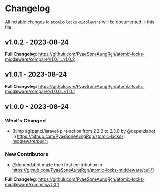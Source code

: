 # Changelog

All notable changes to `atomic-locks-middleware` will be documented in this file.

## v1.0.2 - 2023-08-24

**Full Changelog**: https://github.com/PyaeSoneAungRgn/atomic-locks-middleware/compare/v1.0.1...v1.0.2

## v1.0.1 - 2023-08-24

**Full Changelog**: https://github.com/PyaeSoneAungRgn/atomic-locks-middleware/compare/v1.0.0...v1.0.1

## v1.0.0 - 2023-08-24

### What's Changed

- Bump aglipanci/laravel-pint-action from 2.2.0 to 2.3.0 by @dependabot in https://github.com/PyaeSoneAungRgn/atomic-locks-middleware/pull/1

### New Contributors

- @dependabot made their first contribution in https://github.com/PyaeSoneAungRgn/atomic-locks-middleware/pull/1

**Full Changelog**: https://github.com/PyaeSoneAungRgn/atomic-locks-middleware/commits/v1.0.1

